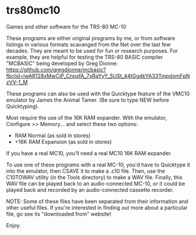 # trs80mc10
Games and other software for the TRS-80 MC-10

These programs are either original programs by me, or from software listings in various formats scavanged from the Net over the last few decades. They are meant to be used for fun or research purposes.  For example, they are helpful for testing the TRS-80 BASIC compiler "MCBASIC" being developed by Greg Dionne: https://github.com/gregdionne/mcbasic?fbclid=IwAR128xMwCiP_CnpsfA_7xRaYyY_5USt_44tGgdkYA33TmpdomFpNzVV-1_M

These programs can also be used with the Quicktype feature of the VMC10 emulator by James the Animal Tamer.  (Be sure to type NEW before Quicktyping).

Most require the use of the 16K RAM expander.  With the emulator, 
Configure >> Memory... and select these two options:
* RAM Normal (as sold in stores) 
* +16K RAM Expansion (as sold in stores)

If you have a real MC10, you'll need a real MC10 16K RAM expander.


To use one of these programs with a real MC-10, you'd have to Quicktype it into the emulator, then CSAVE it to make a .c10 file.  Then, use the C10TOWAV utility (in the Tools directory) to make a WAV file.  Finally, this WAV file can be played back to an audio-connected MC-10, or it could be played back and recorded by an audio-connected cassette recorder.

NOTE:  Some of these files have been separated from their information and other useful files.  If you're interested in finding out more about a particular file, go see its "downloaded from" website!


Enjoy.
